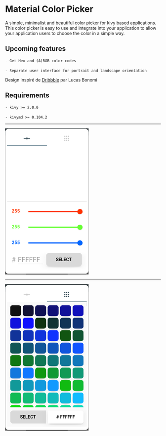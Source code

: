 # Material Color Picker

A simple, minimalist and beautiful color picker for kivy based applications.
This color picker is easy to use and integrate into your application to
allow your application users to choose the color in a simple way.

## Upcoming features

    - Get Hex and (A)RGB color codes

    - Separate user interface for portrait and landscape orientation

Design inspiré de [Dribbble](https://dribbble.com/shots/1858968-Material-Design-colorpicker) par Lucas Bonomi

## Requirements

    - kivy >= 2.0.0

    - kivymd >= 0.104.2

---

![](demo/images/screen1.png)

---

![](demo/images/screen2.png)
